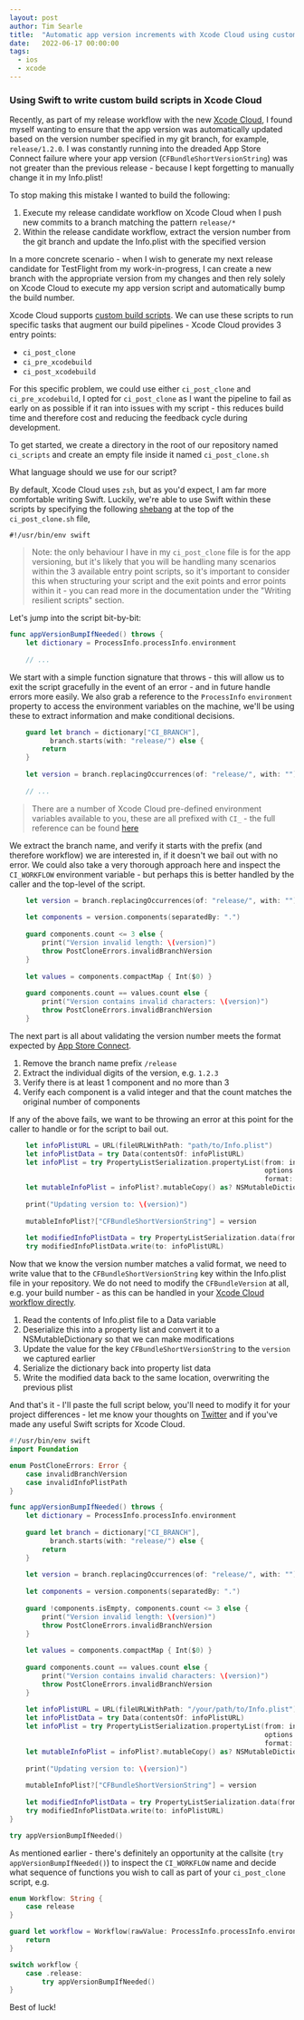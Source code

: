 ```yaml
---
layout: post
author: Tim Searle
title:  "Automatic app version increments with Xcode Cloud using custom build scripts"
date:   2022-06-17 00:00:00
tags: 
  - ios 
  - xcode
---
```


### Using Swift to write custom build scripts in Xcode Cloud

Recently, as part of my release workflow with the new [Xcode Cloud](https://developer.apple.com/xcode-cloud/), I found myself wanting to ensure that the app version was automatically updated based on the version number specified in my git branch, for example, `release/1.2.0`. I was constantly running into the dreaded App Store Connect failure where your app version (`CFBundleShortVersionString`) was not greater than the previous release - because I kept forgetting to manually change it in my Info.plist!

To stop making this mistake I wanted to build the following:

1. Execute my release candidate workflow on Xcode Cloud when I push new commits to a branch matching the pattern `release/*`
2. Within the release candidate workflow, extract the version number from the git branch and update the Info.plist with the specified version

In a more concrete scenario - when I wish to generate my next release candidate for TestFlight from my work-in-progress, I can create a new branch with the appropriate version from my changes and then rely solely on Xcode Cloud to execute my app version script and automatically bump the build number.

Xcode Cloud supports [custom build scripts](https://developer.apple.com/documentation/xcode/writing-custom-build-scripts). We can use these scripts to run specific tasks that augment our build pipelines - Xcode Cloud provides 3 entry points:

* `ci_post_clone`
* `ci_pre_xcodebuild`
* `ci_post_xcodebuild`

For this specific problem, we could use either `ci_post_clone` and `ci_pre_xcodebuild`, I opted for `ci_post_clone` as I want the pipeline to fail as early on as possible if it ran into issues with my script - this reduces build time and therefore cost and reducing the feedback cycle during development.

To get started, we create a directory in the root of our repository named `ci_scripts` and create an empty file inside it named `ci_post_clone.sh`

What language should we use for our script?

By default, Xcode Cloud uses `zsh`, but as you'd expect, I am far more comfortable writing Swift. Luckily, we're able to use Swift within these scripts by specifying the following [shebang](https://en.wikipedia.org/wiki/Shebang_(Unix)) at the top of the `ci_post_clone.sh` file, 

```
#!/usr/bin/env swift
```

> Note: the only behaviour I have in my `ci_post_clone` file is for the app versioning, but it's likely that you will be handling many scenarios within the 3 available entry point scripts, so it's important to consider this when structuring your script and the exit points and error points within it - you can read more in the documentation under the "Writing resilient scripts" section. 

Let's jump into the script bit-by-bit:

```swift
func appVersionBumpIfNeeded() throws {
    let dictionary = ProcessInfo.processInfo.environment
    
    // ...
```

We start with a simple function signature that throws - this will allow us to exit the script gracefully in the event of an error - and in future handle errors more easily. We also grab a reference to the `ProcessInfo` `environment` property to access the environment variables on the machine, we'll be using these to extract information and make conditional decisions.

```swift
    guard let branch = dictionary["CI_BRANCH"],
          branch.starts(with: "release/") else {
        return
    }
    
    let version = branch.replacingOccurrences(of: "release/", with: "")
    
    // ...
```

> There are a number of Xcode Cloud pre-defined environment variables available to you, these are all prefixed with `CI_` - the full reference can be found [here](https://developer.apple.com/documentation/xcode/environment-variable-reference)

We extract the branch name, and verify it starts with the prefix (and therefore workflow) we are interested in, if it doesn't we bail out with no error. We could also take a very thorough approach here and inspect the `CI_WORKFLOW` environment variable - but perhaps this is better handled by the caller and the top-level of the script.

```swift
    let version = branch.replacingOccurrences(of: "release/", with: "").replacingOccurrences(of: "ci_testing/", with: "")
    
    let components = version.components(separatedBy: ".")
    
    guard components.count <= 3 else {
        print("Version invalid length: \(version)")
        throw PostCloneErrors.invalidBranchVersion
    }
    
    let values = components.compactMap { Int($0) }
    
    guard components.count == values.count else {
        print("Version contains invalid characters: \(version)")
        throw PostCloneErrors.invalidBranchVersion
    }
```

The next part is all about validating the version number meets the format expected by [App Store Connect](https://help.apple.com/xcode/mac/current/#/devc092854f5).

1. Remove the branch name prefix `/release`
2. Extract the individual digits of the version, e.g. `1.2.3`
3. Verify there is at least 1 component and no more than 3
4. Verify each component is a valid integer and that the count matches the original number of components

If any of the above fails, we want to be throwing an error at this point for the caller to handle or for the script to bail out.

```swift
    let infoPlistURL = URL(fileURLWithPath: "path/to/Info.plist")
    let infoPlistData = try Data(contentsOf: infoPlistURL)
    let infoPlist = try PropertyListSerialization.propertyList(from: infoPlistData,
                                                               options: .mutableContainersAndLeaves,
                                                               format: nil) as? NSDictionary
    let mutableInfoPlist = infoPlist?.mutableCopy() as? NSMutableDictionary
    
    print("Updating version to: \(version)")
    
    mutableInfoPlist?["CFBundleShortVersionString"] = version
    
    let modifiedInfoPlistData = try PropertyListSerialization.data(fromPropertyList: mutableInfoPlist as Any, format: .xml, options: 0)
    try modifiedInfoPlistData.write(to: infoPlistURL)
```

Now that we know the version number matches a valid format, we need to write value that to the `CFBundleShortVersionString` key within the Info.plist file in your repository. We do not need to modify the `CFBundleVersion` at all, e.g. your build number - as this can be handled in your [Xcode Cloud workflow directly](https://developer.apple.com/documentation/xcode/setting-the-next-build-number-for-xcode-cloud-builds).

1. Read the contents of Info.plist file to a Data variable
2. Deserialize this into a property list and convert it to a NSMutableDictionary so that we can make modifications
3. Update the value for the key `CFBundleShortVersionString` to the `version` we captured earlier
4. Serialize the dictionary back into property list data
5. Write the modified data back to the same location, overwriting the previous plist

And that's it - I'll paste the full script below, you'll need to modify it for your project differences - let me know your thoughts on [Twitter](https://twitter.com/timsearle_) and if you've made any useful Swift scripts for Xcode Cloud.

```swift
#!/usr/bin/env swift
import Foundation

enum PostCloneErrors: Error {
    case invalidBranchVersion
    case invalidInfoPlistPath
}

func appVersionBumpIfNeeded() throws {
    let dictionary = ProcessInfo.processInfo.environment
    
    guard let branch = dictionary["CI_BRANCH"],
          branch.starts(with: "release/") else {
        return
    }
    
    let version = branch.replacingOccurrences(of: "release/", with: "")
    
    let components = version.components(separatedBy: ".")
    
    guard !components.isEmpty, components.count <= 3 else {
        print("Version invalid length: \(version)")
        throw PostCloneErrors.invalidBranchVersion
    }
    
    let values = components.compactMap { Int($0) }
    
    guard components.count == values.count else {
        print("Version contains invalid characters: \(version)")
        throw PostCloneErrors.invalidBranchVersion
    }
    
    let infoPlistURL = URL(fileURLWithPath: "/your/path/to/Info.plist")
    let infoPlistData = try Data(contentsOf: infoPlistURL)
    let infoPlist = try PropertyListSerialization.propertyList(from: infoPlistData,
                                                               options: .mutableContainersAndLeaves,
                                                               format: nil) as? NSDictionary
    let mutableInfoPlist = infoPlist?.mutableCopy() as? NSMutableDictionary
    
    print("Updating version to: \(version)")
    
    mutableInfoPlist?["CFBundleShortVersionString"] = version
    
    let modifiedInfoPlistData = try PropertyListSerialization.data(fromPropertyList: mutableInfoPlist as Any, format: .xml, options: 0)
    try modifiedInfoPlistData.write(to: infoPlistURL)
}

try appVersionBumpIfNeeded()

```

As mentioned earlier - there's definitely an opportunity at the callsite (`try appVersionBumpIfNeeded()`) to inspect the `CI_WORKFLOW` name and decide what sequence of functions you wish to call as part of your `ci_post_clone` script, e.g.

```swift
enum Workflow: String {
	case release
}

guard let workflow = Workflow(rawValue: ProcessInfo.processInfo.environment["CI_WORKFLOW"] ?? "") else {
	return
}

switch workflow {
	case .release:
		try appVersionBumpIfNeeded()
}
```

Best of luck!
